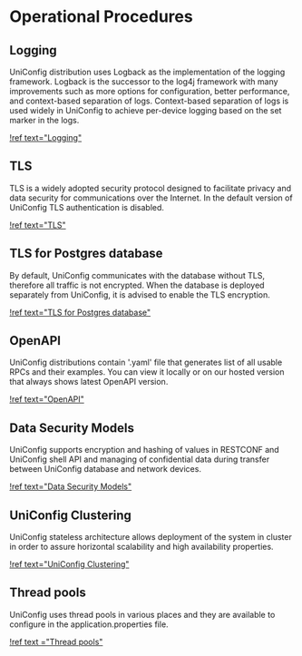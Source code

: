 # Operational Procedures

## Logging

UniConfig distribution uses Logback as the implementation of the logging
framework. Logback is the successor to the log4j framework with many
improvements such as more options for configuration, better performance,
and context-based separation of logs. Context-based separation of logs
is used widely in UniConfig to achieve per-device logging based on the
set marker in the logs.

[!ref text="Logging"](../operational-procedures/logging)

## TLS

TLS is a widely adopted security protocol designed to facilitate
privacy and data security for communications over the Internet. In the
default version of UniConfig TLS authentication is disabled.

[!ref text="TLS"](../operational-procedures/tls)

## TLS for Postgres database

By default, UniConfig communicates with the database without TLS, therefore all traffic is not encrypted. When the database is deployed separately from UniConfig, it is advised to enable the TLS encryption.


[!ref text="TLS for Postgres database"](../operational-procedures/postgres-tls)

## OpenAPI

UniConfig distributions contain '.yaml' file that generates list of all
usable RPCs and their examples. You can view it locally or on our hosted version that always shows
latest OpenAPI version.

[!ref text="OpenAPI"](../operational-procedures/openapi)

## Data Security Models

UniConfig supports encryption and hashing of values in RESTCONF and
UniConfig shell API and managing of confidential data during transfer
between UniConfig database and network devices.

[!ref text="Data Security Models"](../operational-procedures/data-security-models)

## UniConfig Clustering

UniConfig stateless architecture allows deployment of the system in cluster in order to assure
horizontal scalability and high availability properties.

[!ref text="UniConfig Clustering"](../operational-procedures/uniconfig-clustering)

## Thread pools

UniConfig uses thread pools in various places and they are available to configure in the
application.properties file.

[!ref text ="Thread pools"](../operational-procedures/thread-pools)
